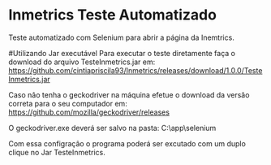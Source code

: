 # Inmetrics Teste Automatizado
Teste automatizado com Selenium para abrir a página da Inemtrics.

#Utilizando Jar executável
Para executar o teste diretamente faça o download do arquivo TesteInmetrics.jar em:
https://github.com/cintiapriscila93/Inmetrics/releases/download/1.0.0/TesteInmetrics.jar

Caso nâo tenha o geckodriver na máquina efetue o download da versâo correta para o seu computador em:
https://github.com/mozilla/geckodriver/releases

O geckodriver.exe deverá ser salvo na pasta:
C:\app\selenium

Com essa configraçâo o programa poderá ser excutado com um duplo clique no Jar TesteInmetrics.




